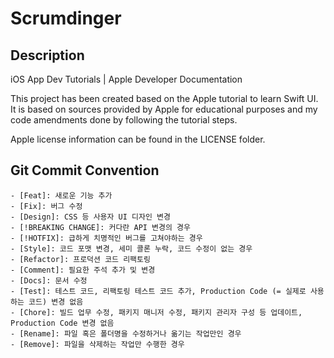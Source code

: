 # Scrumdinger

## Description

iOS App Dev Tutorials | Apple Developer Documentation

This project has been created based on the Apple tutorial to learn Swift UI.
It is based on sources provided by Apple for educational purposes and my code amendments done by following the tutorial steps.

Apple license information can be found in the LICENSE folder.

## Git Commit Convention

```
- [Feat]: 새로운 기능 추가
- [Fix]: 버그 수정
- [Design]: CSS 등 사용자 UI 디자인 변경
- [!BREAKING CHANGE]: 커다란 API 변경의 경우
- [!HOTFIX]: 급하게 치명적인 버그를 고쳐야하는 경우
- [Style]: 코드 포맷 변경, 세미 콜론 누락, 코드 수정이 없는 경우
- [Refactor]: 프로덕션 코드 리팩토링
- [Comment]: 필요한 주석 추가 및 변경
- [Docs]: 문서 수정
- [Test]: 테스트 코드, 리팩토링 테스트 코드 추가, Production Code (= 실제로 사용하는 코드) 변경 없음
- [Chore]: 빌드 업무 수정, 패키지 매니저 수정, 패키지 관리자 구성 등 업데이트, Production Code 변경 없음
- [Rename]: 파일 혹은 폴더명을 수정하거나 옮기는 작업만인 경우
- [Remove]: 파일을 삭제하는 작업만 수행한 경우
```
